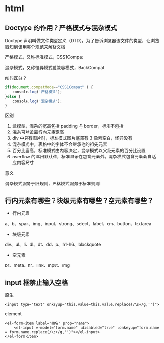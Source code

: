 # html

## Doctype 的作用？严格模式与混杂模式

Doctype 声明叫做文件类型定义（DTD），为了告诉浏览器该文件的类型，让浏览器知到该用哪个规范来解析文档

严格模式，又称标准模式，CSS1Compat

混杂模式，又称怪异模式或兼容模式，BackCompat

如何区分？

``` javascript
if(document.compatMode=="CSS1Compat" ) {
　　console.log('严格模式');
}else {
　　console.log('混杂模式');
}
```

区别

1. 盒模型，混杂的宽高包括 padding 与 border，标准不包括
2. 混杂可以设置行内元素宽高
3. div 中只有图片时，标准模式图片底部有 3 像素空白，怪异没有
4. 混杂模式中，表格中的字体不会继承他的祖先元素
5. 百分比宽高，标准模式由内容决定，混杂模式以父级元素的百分比设置
6. overflow 的溢出默认值，标准显示在包含元素外，混杂模式包含元素会自适应内容尺寸

意义

混杂模式服务于旧规则，严格模式服务于标准规则

## 行内元素有哪些？块级元素有哪些？空元素有哪些？

* 行内元素

a、b、span、img、input、strong、select、label、em、button、textarea

* 块级元素

div、ul、li、dl、dt、dd、p、h1-h6、blockquote

* 空元素

br、meta、hr、link、input、img

## input 框禁止输入空格

原生

```
<input type="text" οnkeyup="this.value=this.value.replace(/\s+/g,'')">
```

element

```
<el-form-item label="姓名" prop="name">
    <el-input v-model="form.name" :disabled="true" :onkeyup="form.name = form.name.replace(/\s+/g,'')"></el-input>
</el-form-item>
```